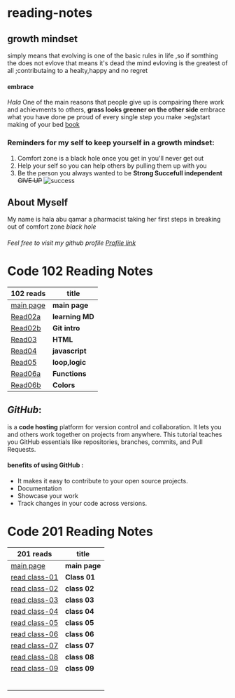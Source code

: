 # reading-notes
## growth mindset
simply means that evolving is one of the basic rules in life ,so if somthing the does not evlove that means it's dead 
the mind evloving is the greatest of all ;contributaing to a healty,happy and no regret 
#### embrace
*Hala*
One of the main reasons that people give up is compairing there work and achievments to others, 
**grass looks greener on the other side**
embrace what you have done pe proud of every single step you make >eg)start making of your bed
[book](https://www.amazon.com/Make-Your-Bed-Little-Things/dp/1455570249)

### Reminders for my self to keep yourself in a growth mindset:
1. Comfort zone is a black hole once you get in you'll never get out 
2. Help your self so you can help others by pulling them up with you 
3. Be the person you always wanted to be **Strong Succefull independent** 
~~GIVE UP~~
![success](https://i.pinimg.com/736x/0f/80/97/0f809735e7388e251c321b9c0b97d9ee.jpg)
## About Myself
My name is hala abu qamar a pharmacist taking her first steps in breaking out of comfort zone *black hole* 
 
###### Feel free to visit my github profile [Profile link](https://github.com/halaabuqamar)

# Code 102 Reading Notes

|102 reads                                                             | title         |
| -------------------------------------------------------------------- | -----------   |
| [main page](https://halaabuqamar.github.io/reading-notes/)           | **main page** |
| [Read02a](https://halaabuqamar.github.io/reading-notes/read02a)      |**learning MD**|
| [Read02b](https://halaabuqamar.github.io/reading-notes/read02b)      |**Git intro**  |
| [Read03](https://halaabuqamar.github.io/reading-notes/read03)        |**HTML**       |
| [Read04](https://halaabuqamar.github.io/reading-notes/read04)        |**javascript** |
| [Read05](https://halaabuqamar.github.io/reading-notes/read05)        |**loop,logic** |
| [Read06a](https://halaabuqamar.github.io/reading-notes/read06a)      |**Functions**  | 
| [Read06b](https://halaabuqamar.github.io/reading-notes/read06b)      |**Colors**     | 


## *GitHub*:
is a **code hosting** platform for version control and collaboration. It lets you and others work together on projects from anywhere. This tutorial teaches you GitHub essentials like repositories, branches, commits, and Pull Requests.

#### benefits of using GitHub :
* It makes it easy to contribute to your open source projects.
* Documentation
* Showcase your work
* Track changes in your code across versions.


# Code 201 Reading Notes

|201 reads                                                                     | title         |
|------------------------------------------------------------------------------|---------------|
| [main page](https://halaabuqamar.github.io/reading-notes/)                   | **main page** |
| [read class-01](https://halaabuqamar.github.io/reading-notes/class-01)       | **Class 01**  |
| [read class-02](https://halaabuqamar.github.io/reading-notes/class-02)       | **class 02**  |
| [read class-03](https://halaabuqamar.github.io/reading-notes/class-03)       | **class 03**  |
| [read class-04](https://halaabuqamar.github.io/reading-notes/class-04)       | **class 04**  |
| [read class-05](https://halaabuqamar.github.io/reading-notes/class-05)       | **class 05**  |
| [read class-06](https://halaabuqamar.github.io/reading-notes/class-06)       | **class 06**  | 
| [read class-07](https://halaabuqamar.github.io/reading-notes/class-07)       | **class 07**  | 
| [read class-08](https://halaabuqamar.github.io/reading-notes/class-08)       | **class 08**  |
| [read class-09](https://halaabuqamar.github.io/reading-notes/class-09)       | **class 09**  |
|                                                                              |               |
|                                                                              |               |
|                                                                              |               |
|                                                                              |               | 
|                                                                              |               | 
|                                                                              |               | 

